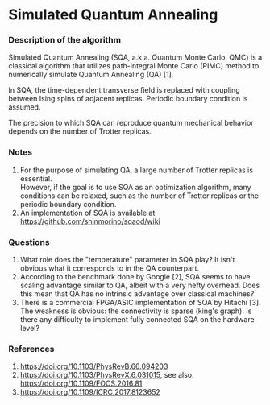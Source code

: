 # Simulated Quantum Annealing
### Description of the algorithm
Simulated Quantum Annealing (SQA, a.k.a. Quantum Monte Carlo, QMC) is a classical algorithm that utilizes path-integral Monte Carlo (PIMC) method to numerically simulate Quantum Annealing (QA) [1]. <br>

In SQA, the time-dependent transverse field is replaced with coupling between Ising spins of adjacent replicas. Periodic boundary condition is assumed. <br>

The precision to which SQA can reproduce quantum mechanical behavior depends on the number of Trotter replicas.

### Notes
1. For the purpose of simulating QA, a large number of Trotter replicas is essential. <br>
   However, if the goal is to use SQA as an optimization algorithm, many conditions can be relaxed, such as the number of Trotter replicas or the periodic boundary condition.
2. An implementation of SQA is available at https://github.com/shinmorino/sqaod/wiki

### Questions
1. What role does the "temperature" parameter in SQA play? It isn't obvious what it corresponds to in the QA counterpart.
2. According to the benchmark done by Google [2], SQA seems to have scaling advantage similar to QA, albeit with a very hefty overhead. Does this mean that QA has no intrinsic advantage over classical machines?
3. There is a commercial FPGA/ASIC implementation of SQA by Hitachi [3]. The weakness is obvious: the connectivity is sparse (king's graph). Is there any difficulty to implement fully connected SQA on the hardware level?

### References
1. https://doi.org/10.1103/PhysRevB.66.094203
2. https://doi.org/10.1103/PhysRevX.6.031015, see also: https://doi.org/10.1109/FOCS.2016.81
3. https://doi.org/10.1109/ICRC.2017.8123652
